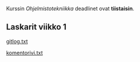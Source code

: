 Kurssin _Ohjelmistotekniikka_ deadlinet ovat __tiistaisin__.

## Laskarit viikko 1
[gitlog.txt](https://github.com/kiaoraquok/ot-harjoitustyo-syksy2020/blob/master/laskarit/viikko1/gitlog.txt)

[komentorivi.txt](https://github.com/kiaoraquok/ot-harjoitustyo-syksy2020/blob/master/laskarit/viikko1/komentorivi.txt)
